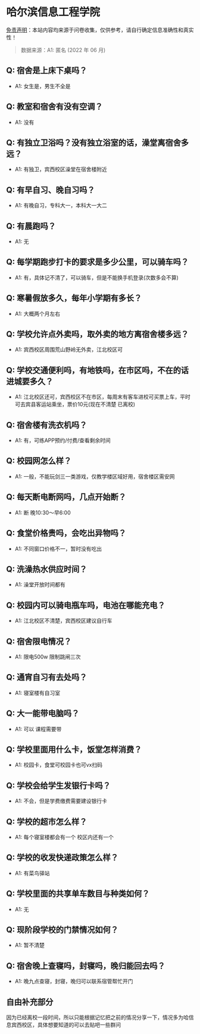 # 哈尔滨信息工程学院

[免责声明](https://colleges.chat/#_3)：本站内容均来源于问卷收集，仅供参考，请自行确定信息准确性和真实性！

> 数据来源：A1: 匿名 (2022 年 06 月)

## Q: 宿舍是上床下桌吗？

- A1: 女生是，男生不全是

## Q: 教室和宿舍有没有空调？

- A1: 没有

## Q: 有独立卫浴吗？没有独立浴室的话，澡堂离宿舍多远？

- A1: 有独卫，宾西校区澡堂在宿舍楼附近

## Q: 有早自习、晚自习吗？

- A1: 有晚自习，专科大一，本科大一大二

## Q: 有晨跑吗？

- A1: 无

## Q: 每学期跑步打卡的要求是多少公里，可以骑车吗？

- A1: 有，具体记不清了，可以骑车，但是不能换手机登录(次数多会不算)

## Q: 寒暑假放多久，每年小学期有多长？

- A1: 大概两个月左右

## Q: 学校允许点外卖吗，取外卖的地方离宿舍楼多远？

- A1: 宾西校区周围荒山野岭无外卖，江北校区可

## Q: 学校交通便利吗，有地铁吗，在市区吗，不在的话进城要多久？

- A1: 江北校区还可，宾西校区不在市区，每周末有客车进校可买票上车，平时可去宾县客运站乘坐，票价10元(现在不清楚 已离校)

## Q: 宿舍楼有洗衣机吗？

- A1: 有，可练APP预约/付费/查看剩余时间

## Q: 校园网怎么样？

- A1: 一般，不能玩剑三一类游戏，仅教学楼区域好用，宿舍楼区需安网

## Q: 每天断电断网吗，几点开始断？

- A1: 断 晚10:30～早6:00

## Q: 食堂价格贵吗，会吃出异物吗？

- A1: 不同窗口价格不一，暂时没有吃出

## Q: 洗澡热水供应时间？

- A1: 澡堂开放时间都有

## Q: 校园内可以骑电瓶车吗，电池在哪能充电？

- A1: 江北校区不清楚，宾西校区建议自行车

## Q: 宿舍限电情况？

- A1: 限电500w 限制跳闸三次

## Q: 通宵自习有去处吗？

- A1: 寝室楼有自习室

## Q: 大一能带电脑吗？

- A1: 可以 课程需要带

## Q: 学校里面用什么卡，饭堂怎样消费？

- A1: 校园卡，食堂可校园卡也可vx扫码

## Q: 学校会给学生发银行卡吗？

- A1: 不会，但是学费缴费需要建设银行卡

## Q: 学校的超市怎么样？

- A1: 每个寝室楼都会有一个 校区内还有一个

## Q: 学校的收发快递政策怎么样？

- A1: 有菜鸟驿站

## Q: 学校里面的共享单车数目与种类如何？

- A1: 无

## Q: 现阶段学校的门禁情况如何？

- A1: 暂不清楚

## Q: 宿舍晚上查寝吗，封寝吗，晚归能回去吗？

- A1: 晚九点查寝，封寝，晚归可以联系宿管帮忙开门

## 自由补充部分

因为已经离校一段时间，所以只能根据记忆把之前的情况分享一下，情况多为哈信息宾西校区，具体想要知道的可以去贴吧一些群问
